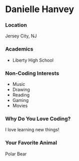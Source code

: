 # Danielle Hanvey

### Location
Jersey City, NJ

### Academics
- Liberty High School

### Non-Coding Interests
- Music
- Drawing
- Reading
- Gaming
- Movies

### Why Do You Love Coding?
I love learning new things!

### Your Favorite Animal
Polar Bear
